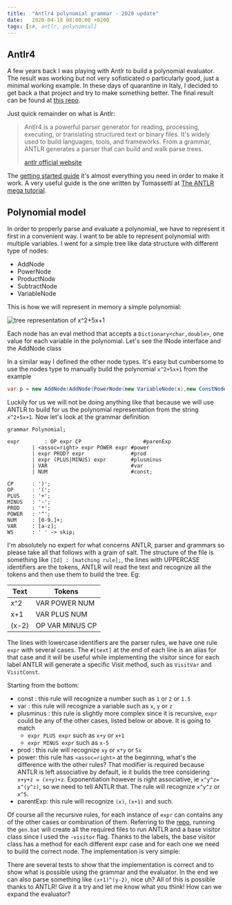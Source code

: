```yaml
---
title:  "Antlr4 polynomial grammar - 2020 update"
date:   2020-04-18 08:00:00 +0200
tags: [c#, antlr, polynomial]
---
```

## Antlr4

A few years back I was playing with Antlr to build a polynomial evaluator. The result was working but not very sofisticated o particularly good, just a minimal working example. In these days of quarantine in Italy, I decided to get back a that project and try to make something better. The final result can be found at [this repo](https://github.com/davidelettieri/Antlr4.Polynomials).
<!-- truncate -->

Just quick remainder on what is Antlr:

>Antlr4 is a powerful parser generator for reading, processing, executing, or translating structured text or binary files. It's widely used to build languages, tools, and frameworks. From a grammar, ANTLR generates a parser that can build and walk parse trees.
> 
>[antlr official website](http://www.antlr.org/ "antlr official website")

The [getting started guide](https://github.com/antlr/antlr4/blob/master/doc/getting-started.md "getting started guide") it's almost everything you need in order to make it work. A very useful guide is the one written by Tomassetti at [The ANTLR mega tutorial](https://tomassetti.me/category/language-engineering/antlr/ "Antlr tutorial").

## Polynomial model

In order to properly parse and evaluate a polynomial, we have to represent it first in a convenient way. I want to be able to represent polynomial with multiple variables. I went for a simple tree like data structure with different type of nodes:
- AddNode
- PowerNode
- ProductNode
- SubtractNode
- VariableNode

This is how we will represent in memory a simple polynomial:

<img src="/img/polynomial tree.png" alt="tree representation of x^2+5x+1" />

Each node has an eval method that accepts a `Dictionary<char,double>`, one value for each variable in the polynomial. Let's see the INode interface and the AddNode class

<script src="https://gist.github.com/davidelettieri/f041f3b4a3a17a72eec21049a6973e98.js"></script>

In a similar way I defined the other node types. It's easy but cumbersome to use the nodes type to manually build the polynomial `x^2+5x+1` from the example

```csharp
var p = new AddNode(AddNode(PowerNode(new VariableNode(x),new ConstNode(2)),ProductNode(new ConstNode(5),new VariableNode(x))),new ConstNode(1));
```

Luckily for us we will not be doing anything like that because we will use ANTLR to build for us the polynomial representation from the string `x^2+5x+1`. Now let's look at the grammar definition

```
grammar Polynomial;

expr        : OP expr CP                    #parenExp
	    | <assoc=right> expr POWER expr #power
	    | expr PROD? expr               #prod
	    | expr (PLUS|MINUS) expr        #plusminus
	    | VAR                           #var
	    | NUM                           #const;

CP      : ')';
OP      : '(';
PLUS    : '+';
MINUS   : '-';
PROD    : '*';
POWER   : '^';
NUM     : [0-9.]+;
VAR     : [a-z];
WS      : ' ' -> skip;
```

I'm absolutely no expert for what concerns ANTLR, parser and grammars so please take all that follows with a grain of salt. The structure of the file is something like `[Id] : [matching rule];`, the lines with UPPERCASE identifiers are the tokens, ANTLR will read the text and recognize all the tokens and then use them to build the tree. Eg:

| Text  | Tokens |
| ------------- | ------------- |
| x^2   | VAR POWER NUM  |
| x+1  | VAR PLUS NUM  |
| (x-2) | OP VAR MINUS CP  |

The lines with lowercase identifiers are the parser rules, we have one rule `expr` with several cases. The `#[text]` at the end of each line is an alias for that case and it will be useful while implementing the visitor since for each label ANTLR will generate a specific Visit method, such as `VisitVar` and `VisitConst`.

Starting from the bottom:

- const : this rule will recognize a number such as `1` or `2` or `1.5` 
- var : this rule will recognize a variable such as `x`, `y` or `z`
- plusminus : this rule is slightly more complex since it is recursive, `expr` could be any of the other cases, listed below or above. It is going to match 
    - `expr PLUS expr` such as `x+y` or `x+1`
    - `expr MINUS expr` such as `x-5`
- prod : this rule will recognize `xy` or `x*y` or `5x`
- power: this rule has `<assoc=right>` at the beginning, what's the difference with the other rules? That modifier is required because ANTLR is left associative by default, ie it builds the tree considering `x+y+z = (x+y)+z`. Exponentiation however is right associative, ie `x^y^z= x^(y^z)`, so we need to tell ANTLR that. The rule will recognize `x^y^z` or `x^5`.
- parentExp: this rule will recognize `(x)`, `(x+1)` and such.

Of course all the recursive rules, for each instance of `expr` can contains any of the other cases or combination of them. Referring to the [repo](https://github.com/davidelettieri/Antlr4.Polynomials), running the `gen.bat` will create all the required files to run ANTLR and a base visitor class since I used the `-visitor` flag. Thanks to the labels, the base visitor class has a method for each different expr case and for each one we need to build the correct node. The implementation is very simple:

<script src="https://gist.github.com/davidelettieri/c022cd57064e7a5aecbeacf2ed362b4d.js"></script>

There are several tests to show that the implementation is correct and to show what is possible using the grammar and the evaluator. In the end we can also parse something like `(x+1)^(y-2)`, nice uh? All of this is possible thanks to ANTLR! Give it a try and let me know what you think! How can we expand the evaluator?